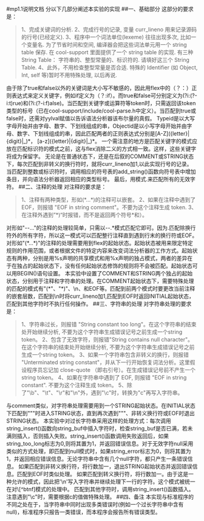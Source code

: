 #mp1.1说明文档
分以下几部分阐述本实验的实现
##一、基础部分
  这部分的要求是：
>1、完成关键词的分析.
>2、完成行号的记录, 变量 curr\_lineno 用来记录源码的行号(已经定义).
>3、程序中一个词法单位(lexeme) 往往出现多次, 比如一个变量名. 为了节省时间和空间, 编译器会把这些词法单元用一个 string table 保存. 在 cool-support 里面提供了一个 string table 的实现. 有三种 String Table： 字符串的、整型常量的、标识符的. 请填好这三个 String Table.
>4、此外，不用检查整型常量是否合适. 特殊的 Identifier (如 Object, Int, self 等)暂时不用特殊处理, 以后再说.

  由于除了true和false以外的关键词是大小写不敏感的，因此用flex中的（？：）正则表达式来定义关键字，例如if定义为（？:if）。而true和false可分别定义为(?i:(?-i:t)rue)和(?i:(?-i:f)alse)。当匹配到关键字或运算符等token时，只需返回该token类型的标号（已在cool-support/include/cool-parse.h中定义）。当匹配到true或false时，还需对yylval赋值以告诉语法分析器该布尔量的真假。
  Typeid是以大写字母开始并由字母、数字、下划线组成的串，Objectid是以小写字母开始并由字母、数字、下划线组成的串，因此匹配两者的正则表达式分别是[A-Z]\({letter}|{digit}|\_)\*， [a-z]\({letter}|{digit}|\_)\*。
  一个需注意的地方是匹配关键字的模式应放在匹配标识符的模式之前，这与flex消除二义的方式相一致。这样，这些关键字将成为保留字。
  无论是在普通状态下，还是在后叙的COMMENT或STRING状态下，每次匹配到非转义的换行符时，就将curr\_lineno加1,以此实现行号的记录。
  当匹配到整数或标识符时，调用相应的符号表的add\_string()函数向符号表中增加条目，并向语法分析器返回相应的类型标号。
  最后，用模式.来匹配所有的无效字符。
##二、注释的处理
  对注释的要求是：
>1、注释有两种类型，形如(\*...\*)的注释可以嵌套。
>2、如果在注释中遇到了 EOF，则报错 "EOF in string comment"。不要为这个注释生成 token.
>3、在注释外遇到”\*)“时报错，而不是返回两个符号\*和）。

  对形如"--..."的注释的处理较简单，只需以--.\*模式匹配它即可。因为.匹配除换行符外的所有字符，所以这一模式可以匹配整行注释直到遇到行末的换行符或EOF。
  对形如"(\*...\*)"的注释的处理需要用到flex的起始状态。起始状态被用来限定特定规则的作用范围，或者根据文件的特定内容来改变词法分析器的工作方式。起始状态有两种，分别是用%s声明的共享模式和用%x声明的独占模式，两者的差异在于在独占的起始状态下，没有任何起始状态修饰的规则将不会被匹配。起始状态可以用BEGIN()语句设置。
  本实验中设置了COMMENT和STRING两个独占的起始状态，分别用于注释和字符串的处理。在COMMENT起始状态下，需要特殊处理的匹配的模式有"(\*"、"\*)"、\n、和EOF等。匹配到前两个模式时要更改当前注释的嵌套层数，匹配到\n时将curr\_lineno加1,匹配到EOF时返回INITIAL起始状态，匹配到其他字符时不执行任何操作。
##三、字符串的处理
  对字符串处理的要求是：
>1、字符串过长，则报错 "String constant too long"。在这个字符串的结束处开始继续分析, 不要为这个字符串生成错误记号之前生成一个string token。
>2、包含了无效字符，则报错"String contains null character"。在这个字符串的结束处开始继续分析, 不要为这个字符串生成错误记号之前生成一个string token。
>3、如果一个字符串包含非转义的换行，则报错 "Unterminated string constant"，并从下一行开始恢复词法分析。这里假设程序员忘记加 close-quote （即右引号）。在生成错误记号前不产生一个 string token。
>4、如果在字符串中遇到了 EOF, 则报错 "EOF in string constant". 不要为这个注释生成 token。
>5、除了"\b"、"\t"、"\r"和"\n"外，遇到"\c"时，转换为"c"再写入字符串。

  与comment类似，对字符串处理需要用到一个STRING起始状态。在INITIAL状态下匹配到"""时进入STRING状态，直到再次遇到"""、非转义换行符或EOF时退出STRING状态。
  本实验中对过长字符串采用这样的处理方式：每次调用string_insert()函数向string_buf中插入字符时，检查string_buf是否已满，若未满则插入，否则插入失败。string_insert()函数调用失败返回后，如果string_too_long标志为0,则将其置为1，并返回错误信息。对于无效字符null采用类似的方式处理，即匹配到null模式时，如果string_error标志为0，则将其置为1，并返回相应错误信息。无论字符串中含有几个null字符，都只产生一条错误信息。
  如果匹配到非转义换行符，将行数加一，退出STRING起始状态并返回错误信息。匹配到EOF时类似处理。
  如果匹配到转义换行符，将行数加一。由于这是一种允许的模式，因此把'\n'写入字符串并继续处理下一行的字符。这个模式被统一在对\\[^btnf]模式的处理中。
  匹配到其他字符时，调用string_insert()函数插入。注意遇到"\c"时，需要根据c的值做特殊处理。
##四、备注
  本实现与标准程序的不同之处在于，当字符串中同时出现多类错误时(例如一个过长字符串中含有null)，标准程序只报告一类错误，而本程序会报告所有错误类型。
